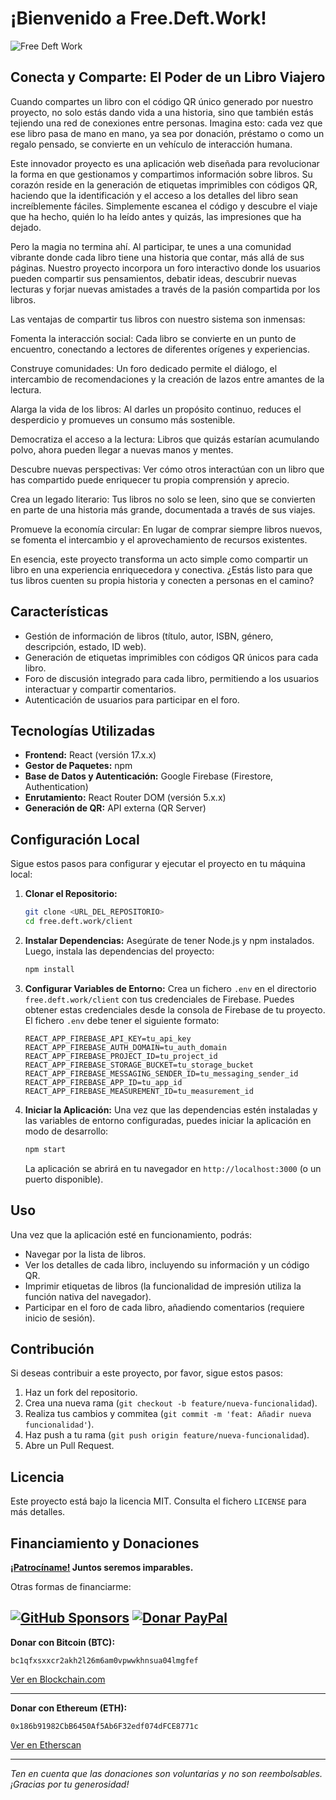 # ¡Bienvenido a Free.Deft.Work!

![Free Deft Work](https://raw.githubusercontent.com/elswork/free.deft.work/main/public/logo512.webp)

## Conecta y Comparte: El Poder de un Libro Viajero

Cuando compartes un libro con el código QR único generado por nuestro proyecto, no solo estás dando vida a una historia, sino que también estás tejiendo una red de conexiones entre personas. Imagina esto: cada vez que ese libro pasa de mano en mano, ya sea por donación, préstamo o como un regalo pensado, se convierte en un vehículo de interacción humana.

Este innovador proyecto es una aplicación web diseñada para revolucionar la forma en que gestionamos y compartimos información sobre libros. Su corazón reside en la generación de etiquetas imprimibles con códigos QR, haciendo que la identificación y el acceso a los detalles del libro sean increíblemente fáciles. Simplemente escanea el código y descubre el viaje que ha hecho, quién lo ha leído antes y quizás, las impresiones que ha dejado.

Pero la magia no termina ahí. Al participar, te unes a una comunidad vibrante donde cada libro tiene una historia que contar, más allá de sus páginas. Nuestro proyecto incorpora un foro interactivo donde los usuarios pueden compartir sus pensamientos, debatir ideas, descubrir nuevas lecturas y forjar nuevas amistades a través de la pasión compartida por los libros.

Las ventajas de compartir tus libros con nuestro sistema son inmensas:

Fomenta la interacción social: Cada libro se convierte en un punto de encuentro, conectando a lectores de diferentes orígenes y experiencias.

Construye comunidades: Un foro dedicado permite el diálogo, el intercambio de recomendaciones y la creación de lazos entre amantes de la lectura.

Alarga la vida de los libros: Al darles un propósito continuo, reduces el desperdicio y promueves un consumo más sostenible.

Democratiza el acceso a la lectura: Libros que quizás estarían acumulando polvo, ahora pueden llegar a nuevas manos y mentes.

Descubre nuevas perspectivas: Ver cómo otros interactúan con un libro que has compartido puede enriquecer tu propia comprensión y aprecio.

Crea un legado literario: Tus libros no solo se leen, sino que se convierten en parte de una historia más grande, documentada a través de sus viajes.

Promueve la economía circular: En lugar de comprar siempre libros nuevos, se fomenta el intercambio y el aprovechamiento de recursos existentes.

En esencia, este proyecto transforma un acto simple como compartir un libro en una experiencia enriquecedora y conectiva. ¿Estás listo para que tus libros cuenten su propia historia y conecten a personas en el camino?

## Características

- Gestión de información de libros (título, autor, ISBN, género, descripción, estado, ID web).
- Generación de etiquetas imprimibles con códigos QR únicos para cada libro.
- Foro de discusión integrado para cada libro, permitiendo a los usuarios interactuar y compartir comentarios.
- Autenticación de usuarios para participar en el foro.

## Tecnologías Utilizadas

- **Frontend:** React (versión 17.x.x)
- **Gestor de Paquetes:** npm
- **Base de Datos y Autenticación:** Google Firebase (Firestore, Authentication)
- **Enrutamiento:** React Router DOM (versión 5.x.x)
- **Generación de QR:** API externa (QR Server)

## Configuración Local

Sigue estos pasos para configurar y ejecutar el proyecto en tu máquina local:

1.  **Clonar el Repositorio:**
    ```bash
    git clone <URL_DEL_REPOSITORIO>
    cd free.deft.work/client
    ```

2.  **Instalar Dependencias:**
    Asegúrate de tener Node.js y npm instalados. Luego, instala las dependencias del proyecto:
    ```bash
    npm install
    ```

3.  **Configurar Variables de Entorno:**
    Crea un fichero `.env` en el directorio `free.deft.work/client` con tus credenciales de Firebase. Puedes obtener estas credenciales desde la consola de Firebase de tu proyecto. El fichero `.env` debe tener el siguiente formato:
    ```
    REACT_APP_FIREBASE_API_KEY=tu_api_key
    REACT_APP_FIREBASE_AUTH_DOMAIN=tu_auth_domain
    REACT_APP_FIREBASE_PROJECT_ID=tu_project_id
    REACT_APP_FIREBASE_STORAGE_BUCKET=tu_storage_bucket
    REACT_APP_FIREBASE_MESSAGING_SENDER_ID=tu_messaging_sender_id
    REACT_APP_FIREBASE_APP_ID=tu_app_id
    REACT_APP_FIREBASE_MEASUREMENT_ID=tu_measurement_id
    ```

4.  **Iniciar la Aplicación:**
    Una vez que las dependencias estén instaladas y las variables de entorno configuradas, puedes iniciar la aplicación en modo de desarrollo:
    ```bash
    npm start
    ```
    La aplicación se abrirá en tu navegador en `http://localhost:3000` (o un puerto disponible).

## Uso

Una vez que la aplicación esté en funcionamiento, podrás:

- Navegar por la lista de libros.
- Ver los detalles de cada libro, incluyendo su información y un código QR.
- Imprimir etiquetas de libros (la funcionalidad de impresión utiliza la función nativa del navegador).
- Participar en el foro de cada libro, añadiendo comentarios (requiere inicio de sesión).

## Contribución

Si deseas contribuir a este proyecto, por favor, sigue estos pasos:

1.  Haz un fork del repositorio.
2.  Crea una nueva rama (`git checkout -b feature/nueva-funcionalidad`).
3.  Realiza tus cambios y commitea (`git commit -m 'feat: Añadir nueva funcionalidad'`).
4.  Haz push a tu rama (`git push origin feature/nueva-funcionalidad`).
5.  Abre un Pull Request.

## Licencia

Este proyecto está bajo la licencia MIT. Consulta el fichero `LICENSE` para más detalles.

## Financiamiento y Donaciones

**[¡Patrocíname!](https://github.com/sponsors/elswork) Juntos seremos imparables.**

Otras formas de financiarme:

[![GitHub Sponsors](https://img.shields.io/github/sponsors/elswork)](https://github.com/sponsors/elswork) [![Donar PayPal](https://img.shields.io/badge/Donar-PayPal-green.svg)](https://www.paypal.com/donate/?business=LFKA5YRJAFYR6&no_recurring=0&item_name=Donación+para+Código+Abierto&currency_code=EUR) 
---

**Donar con Bitcoin (BTC):**

`bc1qfxsxxcr2akh2l26m6am0vpwwkhnsua04lmgfef`

[Ver en Blockchain.com](https://www.blockchain.com/btc/address/bc1qfxsxxcr2akh2l26m6am0vpwwkhnsua04lmgfef)

---

**Donar con Ethereum (ETH):**

`0x186b91982CbB6450Af5Ab6F32edf074dFCE8771c`

[Ver en Etherscan](https://etherscan.io/address/0x186b91982CbB6450Af5Ab6F32edf074dFCE8771c)

---

*Ten en cuenta que las donaciones son voluntarias y no son reembolsables. ¡Gracias por tu generosidad!*